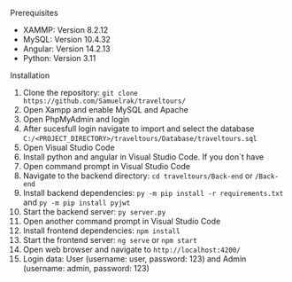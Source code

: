 Prerequisites

- XAMMP: Version 8.2.12
- MySQL: Version 10.4.32
- Angular: Version 14.2.13
- Python: Version 3.11

Installation

1. Clone the repository: `git clone https://github.com/Samuelrak/traveltours/`
2. Open Xampp and enable MySQL and Apache
3. Open PhpMyAdmin and login
4. After sucesfull login navigate to import and select the database `C:/<PROJECT_DIRECTORY>/traveltours/Database/traveltours.sql`
6. Open Visual Studio Code
7. Install python and angular in Visual Studio Code. If you don`t have
8. Open command prompt in Visual Studio Code
9. Navigate to the backend directory: `cd traveltours/Back-end` or `/Back-end`
10. Install backend dependencies: `py -m pip install -r requirements.txt` and `py -m pip install pyjwt`
11. Start the backend server: `py server.py`
12. Open another command prompt in Visual Studio Code
13. Install frontend dependencies: `npm install`
14. Start the frontend server: `ng serve` or `npm start`
15. Open web browser and navigate to `http://localhost:4200/`
16. Login data: User (username: user, password: 123) and Admin (username: admin, password: 123)
